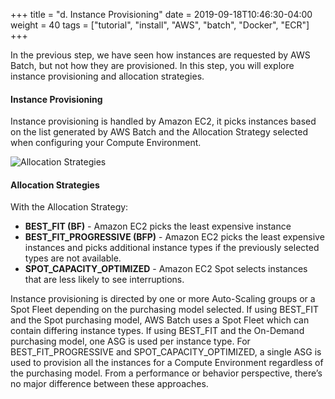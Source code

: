 +++
title = "d. Instance Provisioning"
date = 2019-09-18T10:46:30-04:00
weight = 40
tags = ["tutorial", "install", "AWS", "batch", "Docker", "ECR"]
+++

In the previous step, we have seen how instances are requested by AWS Batch, but not how they are provisioned. In this step, you will explore instance provisioning and allocation strategies.


#### Instance Provisioning

Instance provisioning is handled by Amazon EC2, it picks instances based on the list generated by AWS Batch and the Allocation Strategy selected when configuring your Compute Environment. 

![Allocation Strategies](/images/aws-batch/deep-dive/allocation.png)

#### Allocation Strategies
With the Allocation Strategy: 
- **BEST_FIT (BF)** - Amazon EC2 picks the least expensive instance
- **BEST_FIT_PROGRESSIVE (BFP)** - Amazon EC2 picks the least expensive instances and picks additional instance types if the previously selected types are not available.
- **SPOT_CAPACITY_OPTIMIZED** - Amazon EC2 Spot selects instances that are less likely to see interruptions. 

Instance provisioning is directed by one or more Auto-Scaling groups or a Spot Fleet depending on the purchasing model selected. If using BEST_FIT and the Spot purchasing model, AWS Batch uses a Spot Fleet which can contain differing instance types. If using BEST_FIT and the On-Demand purchasing model, one ASG is used per instance type. For BEST_FIT_PROGRESSIVE and SPOT_CAPACITY_OPTIMIZED, a single ASG is used to provision all the instances for a Compute Environment regardless of the purchasing model. From a performance or behavior perspective, there’s no major difference between these approaches.


